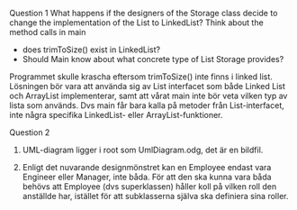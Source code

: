 Question 1
What happens if the designers of the Storage class decide to change the implementation of the List to LinkedList?
Think about the method calls in main 
- does trimToSize() exist in LinkedList?
- Should Main know about what concrete type of List Storage provides?

Programmet skulle krascha eftersom trimToSize() inte finns i linked list. 
Lösningen bör vara att använda sig av List interfacet som både Linked List och ArrayList implementerar, 
samt att vårat main inte bör veta vilken typ av lista som används. Dvs main får bara kalla på metoder från 
List-interfacet, inte några specifika LinkedList- eller ArrayList-funktioner.



Question 2
1. UML-diagram ligger i root som UmlDiagram.odg, det är en bildfil.

2. Enligt det nuvarande designmönstret kan en Employee endast vara Engineer eller Manager, inte båda. För att 
den ska kunna vara båda behövs att Employee (dvs superklassen) håller koll på vilken roll den anställde har,  istället
för att subklasserna själva ska definiera sina roller. 
